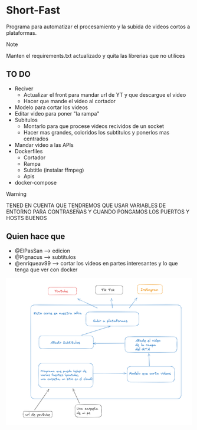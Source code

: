 # Short-Fast

Programa para automatizar el procesamiento y la subida de videos cortos a plataformas.

> [!NOTE]
> Manten el requirements.txt actualizado y quita las librerias que no utilices

## TO DO
- Reciver
    - Actualizar el front para mandar url de YT y que descargue el video
    - Hacer que mande el video al cortador
- Modelo para cortar los videos
- Editar video para poner "la rampa"
- Subitulos
    - Montarlo para que procese videos recividos de un socket
    - Hacer mas grandes, coloridos los subtitulos y ponerlos mas centrados
- Mandar video a las APIs
- Dockerfiles
    - Cortador
    - Rampa
    - Subtitle (instalar ffmpeg)
    - Apis
- docker-compose

>[!WARNING]
> TENED EN CUENTA QUE TENDREMOS QUE USAR VARIABLES DE ENTORNO PARA CONTRASEÑAS Y CUANDO PONGAMOS LOS PUERTOS Y HOSTS BUENOS

## Quien hace que
- @ElPasSan --> edicion
- @Pignacus --> subtitulos
- @enriqueav99 --> cortar los videos en partes interesantes y lo que
tenga que ver con docker

![esquema](assets/esquema.png)